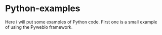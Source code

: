 # Python-examples

Here i will put some examples of Python code.
First one is a small example of using the Pywebio framework.
